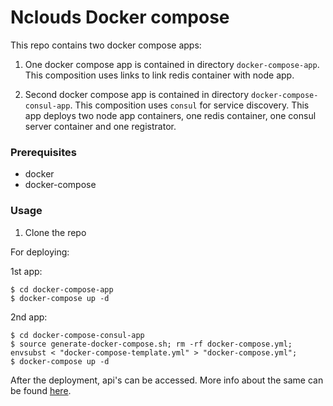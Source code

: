 # Nclouds Docker compose

This repo contains two docker compose apps:

1. One docker compose app is contained in directory `docker-compose-app`. This composition uses links to link redis container with node app.

2. Second docker compose app is contained in directory `docker-compose-consul-app`. This composition uses `consul` for service discovery. This app deploys two node app containers, one redis container, one consul server container and one registrator.

### Prerequisites

* docker
* docker-compose

### Usage

1. Clone the repo

For deploying:

1st app:

```
$ cd docker-compose-app
$ docker-compose up -d
```

2nd app:

```
$ cd docker-compose-consul-app
$ source generate-docker-compose.sh; rm -rf docker-compose.yml; envsubst < "docker-compose-template.yml" > "docker-compose.yml";
$ docker-compose up -d
```

After the deployment, api's can be accessed. More info about the same can be found [here](https://github.com/rgupta993/nclouds-app#apis).
